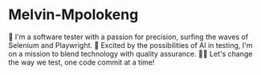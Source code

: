 # Melvin-Mpolokeng
🫡 I'm a software tester with a passion for precision, surfing the waves of Selenium and Playwright. 
🚀 Excited by the possibilities of AI in testing, I'm on a mission to blend technology with quality assurance. 
👨‍💻 Let's change the way we test, one code commit at a time!

